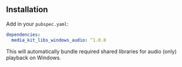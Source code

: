 ## Installation

Add in your `pubspec.yaml`:

```yaml
dependencies:
  media_kit_libs_windows_audio: ^1.0.8
```

This will automatically bundle required shared libraries for audio (only) playback on Windows.
